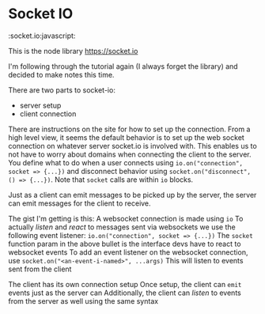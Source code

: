 # Socket IO
:socket.io:javascript:

This is the node library https://socket.io

I'm following through the tutorial again (I always forget the library) and decided to make notes this time.

There are two parts to socket-io:
- server setup
- client connection

There are instructions on the site for how to set up the connection.
From a high level view, it seems the default behavior is to set up the web socket connection on whatever server socket.io is involved with.
This enables us to not have to worry about domains when connecting the client to the server.
You define what to do when a user connects using `io.on("connection", socket => {...})` and disconnect behavior using `socket.on("disconnect", () => {...})`.
Note that `socket` calls are within `io` blocks.

Just as a client can emit messages to be picked up by the server, the server can emit messages for the client to receive.

The gist I'm getting is this:
A websocket connection is made using `io`
To actually _listen_ and _react_ to messages sent via websockets we use the following event listener: `io.on("connection", socket => {...})`
The `socket` function param in the above bullet is the interface devs have to react to websocket events
To add an event listener on the websocket connection, use `socket.on("<an-event-i-named>", ...args)`
This will listen to events sent from the client

The client has its own connection setup
Once setup, the client can `emit` events just as the server can
Additionally, the client can *listen* to events from the server as well using the same syntax
